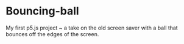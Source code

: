 # Bouncing-ball
My first p5.js project ~ a take on the old screen saver with a ball that bounces off the edges of the screen.
